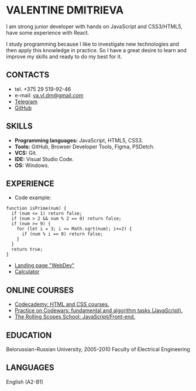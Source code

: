 # VALENTINE DMITRIEVA

I am strong junior developer with hands on JavaScript and CSS3/HTML5, have some experience with React.

I study programming because I like to investigate new technologies and then apply this knowledge in practice. So I have a great desire to learn and improve my skills and ready to do my best for it.


## CONTACTS

* tel. +375 29 519-92-46
* e-mail: va.vl.dm@gmail.com
* [Telegram](https://t.me/Valentine_Vogel)
* [GitHub](https://github.com/dimasquared)


## SKILLS

* **Programming languages:** JavaScript, HTML5, CSS3.
* **Tools:** GitHub, Browser Developer Tools, Figma, PSDetch.
* **VCS:** Git.
* **IDE:** Visual Studio Code.
* **OS:** Windows.


## EXPERIENCE

* Code example:
```
function isPrime(num) {
  if (num <= 1) return false;
  if (num > 2 && num % 2 == 0) return false;
  if (num >= 9) {
    for (let i = 3; i <= Math.sqrt(num); i+=2) {
      if (num % i == 0) return false;
    }
  }
  return true;
}
```

* [Landing page "WebDev"](https://rolling-scopes-school.github.io/dimasquared-JS2020Q3/webdev/)
* [Calculator](https://rolling-scopes-school.github.io/dimasquared-JS2020Q3/calculator/)


## ONLINE COURSES

* [Codecademy: HTML and CSS courses.](https://www.codecademy.com/profiles/Valentine_Vogel)
* [Practice on Codewars: fundamental and algorithm tasks (JavaScript).](https://www.codewars.com/users/dimasquared)
* [The Rolling Scopes School: JavaScript/Front-end.](https://rs.school/js)


## EDUCATION

Belorussian-Russian University, 2005-2010
Faculty of Electrical Engineering


## LANGUAGES

English (A2-B1)
